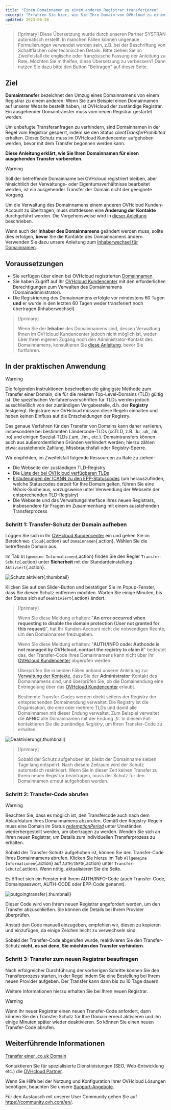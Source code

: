 ```yaml
---
title: "Einen Domainnamen zu einem anderen Registrar transferieren"
excerpt: "Erfahren Sie hier, wie Sie Ihre Domain von OVHcloud zu einem Provider Ihrer Wahl transferieren"
updated: 2023-06-28
---
```


> [!primary]
> Diese Übersetzung wurde durch unseren Partner SYSTRAN automatisch erstellt. In manchen Fällen können ungenaue Formulierungen verwendet worden sein, z.B. bei der Beschriftung von Schaltflächen oder technischen Details. Bitte ziehen Sie im Zweifelsfall die englische oder französische Fassung der Anleitung zu Rate. Möchten Sie mithelfen, diese Übersetzung zu verbessern? Dann nutzen Sie dazu bitte den Button "Beitragen" auf dieser Seite.
>

## Ziel

**Domaintransfer** bezeichnet den Umzug eines Domainnamens von einem Registrar zu einem anderen. Wenn Sie zum Beispiel einen Domainnamen auf unserer Website bestellt haben, ist OVHcloud der zuständige Registrar. Ein ausgehender Domaintransfer muss vom neuen Registrar gestartet werden.

Um unbefugte Transferanfragen zu verhindern, sind Domainnamen in der Regel vom Registrar gesperrt, indem sie den Status *clientTransferProhibited* erhalten. Dieser Schutz muss im OVHcloud Kundencenter aufgehoben werden, bevor mit dem Transfer begonnen werden kann.

**Diese Anleitung erklärt, wie Sie Ihren Domainnamen für einen ausgehenden Transfer vorbereiten.**

> [!warning]
>
> Soll der betreffende Domainname bei OVHcloud registriert bleiben, aber hinsichtlich der Verwaltungs- oder Eigentumsverhältnisse bearbeitet werden, ist ein ausgehender Transfer der Domain nicht der geeignete Vorgang.
>
> Um die Verwaltung des Domainnamens einem anderen OVHcloud Kunden-Account zu übertragen, muss stattdessen eine **Änderung der Kontakte** durchgeführt werden. Die Vorgehensweise wird in [dieser Anleitung](/pages/account/customer/managing_contacts) beschrieben.
>
> Wenn auch der **Inhaber des Domainnamens** geändert werden muss, sollte dies erfolgen, **bevor** Sie die Kontakte des Domainnamens ändern. Verwenden Sie dazu unsere Anleitung zum [Inhaberwechsel für Domainnamen](/pages/web/domains/trade_domain).
>

## Voraussetzungen

- Sie verfügen über einen bei OVHcloud registrierten [Domainnamen](https://www.ovhcloud.com/de/domains/).
- Sie haben Zugriff auf Ihr [OVHcloud Kundencenter](https://www.ovh.com/auth/?action=gotomanager&from=https://www.ovh.de/&ovhSubsidiary=de) mit den erforderlichen Berechtigungen zum Verwalten des Domainnamens (Domainadministrator).
- Die Registrierung des Domainnamens erfolgte vor mindestens 60 Tagen **und** er wurde in den letzten 60 Tagen weder transferiert noch übertragen (Inhaberwechsel).

> [!primary]
>
> Wenn Sie der **Inhaber** des Domainnamens sind, dessen Verwaltung Ihnen im OVHcloud Kundencenter jedoch nicht möglich ist, weder über Ihren eigenen Zugang noch den Administrator-Kontakt des Domainnamens, konsultieren Sie [diese Anleitung](/pages/account/customer/managing_contacts#sonderfall-bei-domaininhabern), bevor Sie fortfahren.
>

## In der praktischen Anwendung

> [!warning]
>
> Die folgenden Instruktionen beschreiben die gängigste Methode zum Transfer einer Domain, die für die meisten Top-Level-Domains (TLD) gültig ist. Die spezifischen Verfahrensvorschriften für TLDs werden jedoch ausschließlich von der zuständigen Vergabestelle, d.h. der **Registry** festgelegt. Registrare wie OVHcloud müssen diese Regeln einhalten und haben keinen Einfluss auf die Entscheidungen der Registry.
>
> Das genaue Verfahren für den Transfer von Domains kann daher variieren, insbesondere bei bestimmten Ländercode-TLDs (ccTLD, z.B. .lu, .uk, .hk, .ro) und einigen Spezial-TLDs (.am, .fm., etc.). Domaintransfers können auch aus außerordentlichen Gründen verhindert werden; hierzu zählen etwa: ausstehende Zahlung, Missbrauchsfall oder Registry-Sperre.
>
> Wir empfehlen, im Zweifelsfall folgende Ressourcen zu Rate zu ziehen:
>
> - Die Webseite der zuständigen TLD-Registry
> - Die [Liste der bei OVHcloud verfügbaren TLDs](https://www.ovhcloud.com/de/domains/tld/)
> - [Erläuterungen der ICANN zu den EPP-Statuscodes](https://www.icann.org/resources/pages/epp-status-codes-2014-06-16-en) (um herauszufinden, welche Statuscodes derzeit für Ihre Domain gelten, führen Sie eine *Whois*-Suche aus, vorzugsweise unter Verwendung der Webseite der entsprechenden TLD-Registry)
> - Die Webseite und das Verwaltungsinterface Ihres neuen Registrars, insbesondere für Fragen im Zusammenhang mit einem ausstehenden Transferprozess
>

### Schritt 1: Transfer-Schutz der Domain aufheben

Loggen Sie sich in Ihr [OVHcloud Kundencenter](https://www.ovh.com/auth/?action=gotomanager&from=https://www.ovh.de/&ovhSubsidiary=de) ein und gehen Sie im Bereich `Web Cloud`{.action} auf `Domainnamen`{.action}. Wählen Sie die betreffende Domain aus.

Im Tab `Allgemeine Informationen`{.action} finden Sie den Regler `Transfer-Schutz`{.action} unter **Sicherheit** mit der Standardeinstellung `Aktiviert`{.action}.

![Schutz aktiviert](images/outgoing-transfer-step1.png){.thumbnail}

Klicken Sie auf den Slider-Button und bestätigen Sie im Popup-Fenster, dass Sie diesen Schutz entfernen möchten. Warten Sie einige Minuten, bis der Status sich auf `Deaktiviert`{.action} ändert.

> [!primary]
>
> Wenn Sie diese Meldung erhalten: "**An error occurred when requesting to disable the domain protection (User not granted for this request)**", hat Ihr Kunden-Account nicht die notwendigen Rechte, um den Domainnamen freizugeben. 
>
> Wenn Sie diese Meldung erhalten: "**AUTH/INFO code: Authcode is not managed by OVHcloud, contact the registry to claim it**" bedeutet das, der Transfer-Code Ihres Domainnamens kann nicht über Ihr [OVHcloud Kundencenter](https://www.ovh.com/auth/?action=gotomanager&from=https://www.ovh.de/&ovhSubsidiary=de) abgerufen werden.  
> 
> Überprüfen Sie in beiden Fällen anhand unserer Anleitung zur [Verwaltung der Kontakte](/pages/account/customer/managing_contacts), dass Sie der **Administrator**-Kontakt des Domainnamens sind, und überprüfen Sie, ob die Domainendung eine Entriegelung über das [OVHcloud Kundencenter](https://www.ovh.com/auth/?action=gotomanager&from=https://www.ovh.de/&ovhSubsidiary=de) erlaubt.
> 
> Bestimmte Transfer-Codes werden direkt seitens der Registry der entsprechenden Domainendung verwaltet. Die Registry ist die Organisation, die eine oder mehrere TLDs und damit alle Domainnamen mit dieser Endung verwaltet. Zum Beispiel verwaltet die **AFNIC** alle Domainnamen mit der Endung *.fr*. In diesem Fall kontaktieren Sie die zuständige *Registry*, um Ihren Transfer-Code zu erhalten.
>

![Deaktivierung](images/outgoing-transfer-step2.png){.thumbnail}

> [!primary]
>
> Sobald der Schutz aufgehoben ist, bleibt der Domainname sieben Tage lang entsperrt. Nach diesem Zeitraum wird der Schutz automatisch reaktiviert. Wenn Sie in dieser Zeit keinen Transfer zu Ihrem neuen Registrar beantragen, muss der Schutz für den Domainnamen erneut aufgehoben werden.
>

### Schritt 2: Transfer-Code abrufen

> [!warning]
>
> Beachten Sie, dass es möglich ist, den Transfercode auch nach dem Ablaufdatum Ihres Domainnamens abzurufen. Gemäß den Registry-Regeln muss eine Domain im Status [*redemptionPeriod*](https://www.icann.org/resources/pages/epp-status-codes-2014-06-16-en) unter Umständen wiederhergestellt werden, um übertragen zu werden. Wenden Sie sich an Ihren neuen Registrar, um Details zum individuellen Transferprozess zu erhalten.
>

Sobald der Transfer-Schutz aufgehoben ist, können Sie den Transfer-Code Ihres Domainnamens abrufen. Klicken Sie hierzu im Tab `Allgemeine Informationen`{.action} auf `AUTH/INFO`{.action} unter `Transfer-Schutz`{.action}. Wenn nötig, aktualisieren Sie die Seite.

Es öffnet sich ein Fenster mit Ihrem AUTH/INFO-Code (auch Transfer-Code, Domainpasswort, AUTH-CODE oder EPP-Code genannt).

![outgoingtransfer](images/outgoing-transfer-step3.png){.thumbnail}

Dieser Code wird von Ihrem neuen Registrar angefordert werden, um den Transfer abzuschließen. Sie können die Details bei Ihrem Provider überprüfen.

Anstatt den Code manuell einzugeben, empfehlen wir, diesen zu kopieren und einzufügen, da einige Zeichen leicht zu verwechseln sind.

Sobald der Transfer-Code abgerufen wurde, reaktivieren Sie den Transfer-Schutz **nicht, es sei denn, Sie möchten den Transfer verhindern**.

### Schritt 3: Transfer zum neuen Registrar beauftragen

Nach erfolgreicher Durchführung der vorherigen Schritte können Sie den Transferprozess starten, in der Regel indem Sie eine Bestellung bei Ihrem neuen Provider aufgeben. Der Transfer kann dann bis zu 10 Tage dauern. 

Weitere Informationen hierzu erhalten Sie bei Ihren neuen Registrar.

> [!warning]
>
> Wenn Ihr neuer Registrar einen neuen Transfer-Code anfordert, dann können Sie den Transfer-Schutz für Ihre Domain erneut aktivieren und ihn einige Minuten später wieder deaktivieren. So können Sie einen neuen Transfer-Code abrufen.
>

## Weiterführende Informationen

[Transfer einer .co.uk Domain](/pages/web/domains/transfer_outgoing_couk)

Kontaktieren Sie für spezialisierte Dienstleistungen (SEO, Web-Entwicklung etc.) die [OVHcloud Partner](https://partner.ovhcloud.com/de/directory/).

Wenn Sie Hilfe bei der Nutzung und Konfiguration Ihrer OVHcloud Lösungen benötigen, beachten Sie unsere [Support-Angebote](https://www.ovhcloud.com/de/support-levels/).

Für den Austausch mit unserer User Community gehen Sie auf <https://community.ovh.com/en/>.
